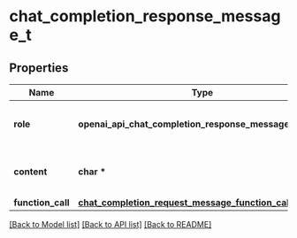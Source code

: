 # chat_completion_response_message_t

## Properties
Name | Type | Description | Notes
------------ | ------------- | ------------- | -------------
**role** | **openai_api_chat_completion_response_message_ROLE_e** | The role of the author of this message. | 
**content** | **char \*** | The contents of the message. | [optional] 
**function_call** | [**chat_completion_request_message_function_call_t**](chat_completion_request_message_function_call.md) \* |  | [optional] 

[[Back to Model list]](../README.md#documentation-for-models) [[Back to API list]](../README.md#documentation-for-api-endpoints) [[Back to README]](../README.md)


